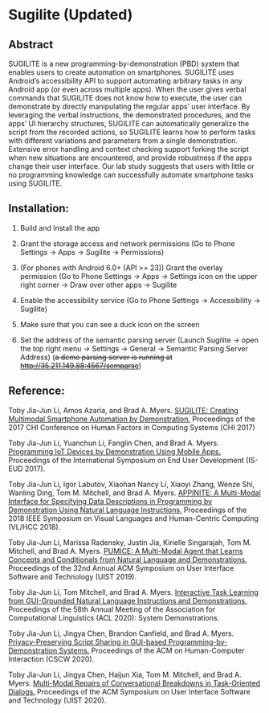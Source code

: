 # Sugilite (Updated)
## Abstract

SUGILITE is a new programming-by-demonstration (PBD) system that enables users to create automation on smartphones. SUGILITE uses Android’s accessibility API to support automating arbitrary tasks in any Android app (or even across multiple apps). When the user gives verbal commands that SUGILITE does not know how to execute, the user can demonstrate by directly manipulating the regular apps’ user interface. By leveraging the verbal instructions, the demonstrated procedures, and the apps’ UI hierarchy structures, SUGILITE can automatically generalize the script from the recorded actions, so SUGILITE learns how to perform tasks with different variations and parameters from a single demonstration. Extensive error handling and context checking support forking the script when new situations are encountered, and provide robustness if the apps change their user interface. Our lab study suggests that users with little or no programming knowledge can successfully automate smartphone tasks using SUGILITE.

## Installation:

1. Build and Install the app

2. Grant the storage access and network permissions (Go to Phone Settings -> Apps -> Sugilite -> Permissions)

3. (For phones with Android 6.0+ (API >= 23)) Grant the overlay permission (Go to Phone Settings -> Apps -> Settings icon on the upper right corner -> Draw over other apps -> Sugilite

4. Enable the accessibility service (Go to Phone Settings -> Accessibility -> Sugilite)

5. Make sure that you can see a duck icon on the screen

6. Set the address of the semantic parsing server  (Launch Sugilite -> open the top right menu -> Settings -> General -> Semantic Parsing Server Address) (~~a demo parsing server is running at http://35.211.149.88:4567/semparse~~)


## Reference:
Toby Jia-Jun Li, Amos Azaria, and Brad A. Myers. [SUGILITE: Creating Multimodal Smartphone Automation by Demonstration.](http://toby.li/files/TobyLi-CHI2017-Sugilite.pdf) Proceedings of the 2017 CHI Conference on Human Factors in Computing Systems  (CHI 2017)

Toby Jia-Jun Li, Yuanchun Li, Fanglin Chen, and Brad A. Myers. [Programming IoT Devices by Demonstration Using Mobile Apps.](http://toby.li/files/TobyLi-ISEUD2017-ProgrammingIoTDevicesByDemonstration.pdf) Proceedings of the International Symposium on End User Development (IS-EUD 2017).

Toby Jia-Jun Li, Igor Labutov, Xiaohan Nancy Li, Xiaoyi Zhang, Wenze Shi, Wanling Ding, Tom M. Mitchell, and Brad A. Myers. [APPINITE: A Multi-Modal Interface for Specifying Data Descriptions in Programming by Demonstration Using Natural Language Instructions.](http://toby.li/files/TobyLi-VLHCC18-APPINITE.pdf) Proceedings of  the 2018 IEEE Symposium on Visual Languages and Human-Centric Computing (VL/HCC 2018).

Toby Jia-Jun Li, Marissa Radensky, Justin Jia, Kirielle Singarajah, Tom M. Mitchell, and Brad A. Myers. [PUMICE: A Multi-Modal Agent that Learns Concepts and Conditionals from Natural Language and Demonstrations.](http://toby.li/files/Li_Pumice_UIST19.pdf) Proceedings of the 32nd Annual ACM Symposium on User Interface Software and Technology (UIST 2019).

Toby Jia-Jun Li, Tom Mitchell, and Brad A. Myers. [Interactive Task Learning from GUI-Grounded Natural Language Instructions and Demonstrations.](http://toby.li/files/li-interactive-acl2020.pdf) Proceedings of the 58th Annual Meeting of the Association for Computational Linguistics (ACL 2020): System Demonstrations.

Toby Jia-Jun Li, Jingya Chen, Brandon Canfield, and Brad A. Myers. [Privacy-Preserving Script Sharing in GUI-based Programming-by-Demonstration Systems.](http://toby.li/files/li-privacy-cscw2020.pdf) Proceedings of the ACM on Human-Computer Interaction (CSCW 2020).

Toby Jia-Jun Li, Jingya Chen, Haijun Xia, Tom M. Mitchell, and Brad A. Myers. [Multi-Modal Repairs of Conversational Breakdowns in Task-Oriented Dialogs.](https://toby.li/files/Li_Sovite_Error_Handling_UIST2020.pdf) Proceedings of the ACM Symposium on User Interface Software and Technology (UIST 2020).


